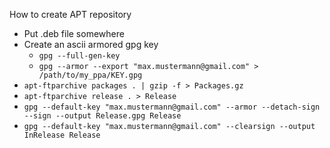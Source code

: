 How to create APT repository
* Put .deb file somewhere
* Create an ascii armored gpg key
    * `gpg --full-gen-key`
    * `gpg --armor --export "max.mustermann@gmail.com" > /path/to/my_ppa/KEY.gpg`
* `apt-ftparchive packages . | gzip -f > Packages.gz`
* `apt-ftparchive release . > Release`
* `gpg --default-key "max.mustermann@gmail.com" --armor --detach-sign --sign --output Release.gpg Release`
* `gpg --default-key "max.mustermann@gmail.com" --clearsign --output InRelease Release`
